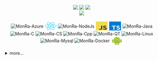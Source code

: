 <!--Hello
<h2><img src="https://emojis.slackmojis.com/emojis/images/1531849430/4246/blob-sunglasses.gif?1531849430" width="30"/> Hi There👋 , I'm MonRá! <img src="https://media.giphy.com/media/12oufCB0MyZ1Go/giphy.gif" width="50"><img src="https://i.giphy.com/9KawrQzIwdAYg.webp" width="50"></h2>
-->

<div>
  </p>
  <div align="center">
   <a href="https://www.facebook.com/ramon.chaib" target="_blank"><img src="https://img.shields.io/badge/-Facebook-%230077B5?style=for-the-badge&logo=facebook&logoColor=white" target="_blank"></a> 
  <a href="https://www.instagram.com/monrapps/" target="_blank"><img src="https://img.shields.io/badge/-Instagram-%23E4405F?style=for-the-badge&logo=instagram&logoColor=white" target="_blank"></a>
  <a href="https://www.linkedin.com/in/ramon-chaib-27007635/" target="_blank"><img src="https://img.shields.io/badge/-LinkedIn-%230077B5?style=for-the-badge&logo=linkedin&logoColor=white" target="_blank"></a>   
</div>

<div align="center">
  <img src="https://i.giphy.com/MM0Jrc8BHKx3y.webp">
</div>
  
 <div style="display: inline_block" align="center"><br>
  <img align="center" alt="MonRa-Azure" height="30" width="40" src="https://cdn.jsdelivr.net/gh/devicons/devicon/icons/azure/azure-original.svg">
  <img align="center" alt="MonRa-React" height="30" width="40" src="https://raw.githubusercontent.com/devicons/devicon/master/icons/react/react-original.svg">
  <img align="center" alt="MonRa-NodeJs" height="30" width="40" src="https://cdn.jsdelivr.net/gh/devicons/devicon/icons/nodejs/nodejs-original.svg">
  <img align="center" alt="MonRa-Js" height="30" width="40" src="https://raw.githubusercontent.com/devicons/devicon/master/icons/javascript/javascript-original.svg">     <img align="center" alt="MonRa-Ts" height="30" width="40" src="https://raw.githubusercontent.com/devicons/devicon/master/icons/typescript/typescript-original.svg">
  <img align="center" alt="MonRa-Java" height="30" width="40" src="https://cdn.jsdelivr.net/gh/devicons/devicon/icons/java/java-original.svg">
  <img align="center" alt="MonRa-C" height="30" width="40" src="https://cdn.jsdelivr.net/gh/devicons/devicon/icons/c/c-original.svg">
  <img align="center" alt="MonRa-CS" height="30" width="40" src="https://cdn.jsdelivr.net/gh/devicons/devicon/icons/csharp/csharp-original.svg">
  <img align="center" alt="MonRa-Cpp" height="30" width="40" src="https://cdn.jsdelivr.net/gh/devicons/devicon/icons/cplusplus/cplusplus-original.svg">
  <img align="center" alt="MonRa-QT" height="30" width="40" src="https://cdn.jsdelivr.net/gh/devicons/devicon/icons/qt/qt-original.svg">
  <img align="center" alt="MonRa-Linux" height="30" width="40" src="https://cdn.jsdelivr.net/gh/devicons/devicon/icons/linux/linux-original.svg">
  <img align="center" alt="MonRa-Mysql" height="30" width="40" src="https://cdn.jsdelivr.net/gh/devicons/devicon/icons/mysql/mysql-original.svg">
  <img align="center" alt="MonRa-Docker" height="30" width="40" src="https://cdn.jsdelivr.net/gh/devicons/devicon/icons/docker/docker-original.svg">  
  <img align="center" alt="MonRa-Android" height="30" width="40" src="https://github.com/devicons/devicon/blob/master/icons/android/android-original.svg">
  
</div>
</a>

</br>
<!--
[![github activity graph](https://activity-graph.herokuapp.com/graph?username=monrapps&theme=chartreuse-dark)](https://github.com/monrapps/)
-->
<div>
<details>
      <summary>more...</summary>
      
<!--
### <img src="https://media.giphy.com/media/VgCDAzcKvsR6OM0uWg/giphy.gif" width="50"> A little more about me...  

```javascript
const monra = {
    pronouns: "He" | "Him",
    code: ["any"],
    askMeAbout: ["any"],
    technologies: {
        backEnd: {
            js: ["any"],
        },
        mobileApp: {
            native: ["Android Development"]
        },
        devOps: ["AWS", "Docker🐳", "Route53", "Nginx"],
        databases: ["mongo", "MySql", "sqlite"],
        misc: ["Firebase", "Socket.IO", "selenium", "open-cv", "php", "SuiteApp"]
    },
    architecture: ["Serverless Architecture", "Progressive web applications", "Single page applications"],
    currentFocus: "Building Robots to ease opertations",
    funFact: "There are two ways to write error-free programs; only the third one works"
};
```
-->

---
<!--START_SECTION:waka-->
![Code Time](http://img.shields.io/badge/Code%20Time-1%2C284%20hrs%2036%20mins-blue)

![Profile Views](http://img.shields.io/badge/Profile%20Views-1-blue)

![Lines of code](https://img.shields.io/badge/From%20Hello%20World%20I%27ve%20Written-4.9%20million%20lines%20of%20code-blue)

**🐱 My GitHub Data** 

> 📦 70.7 kB Used in GitHub's Storage 
 > 
> 🏆 3,477 Contributions in the Year 2025
 > 
> 🚫 Not Opted to Hire
 > 
> 📜 25 Public Repositories 
 > 
> 🔑 22 Private Repositories 
 > 
**I'm an Early 🐤** 

```text
🌞 Morning                10102 commits       ████████░░░░░░░░░░░░░░░░░   32.58 % 
🌆 Daytime                13196 commits       ███████████░░░░░░░░░░░░░░   42.56 % 
🌃 Evening                4445 commits        ████░░░░░░░░░░░░░░░░░░░░░   14.34 % 
🌙 Night                  3262 commits        ███░░░░░░░░░░░░░░░░░░░░░░   10.52 % 
```
📅 **I'm Most Productive on Thursday** 

```text
Monday                   5654 commits        █████░░░░░░░░░░░░░░░░░░░░   18.24 % 
Tuesday                  5733 commits        █████░░░░░░░░░░░░░░░░░░░░   18.49 % 
Wednesday                5891 commits        █████░░░░░░░░░░░░░░░░░░░░   19.00 % 
Thursday                 6730 commits        █████░░░░░░░░░░░░░░░░░░░░   21.71 % 
Friday                   4421 commits        ████░░░░░░░░░░░░░░░░░░░░░   14.26 % 
Saturday                 1445 commits        █░░░░░░░░░░░░░░░░░░░░░░░░   04.66 % 
Sunday                   1131 commits        █░░░░░░░░░░░░░░░░░░░░░░░░   03.65 % 
```


📊 **This Week I Spent My Time On** 

```text
🕑︎ Time Zone: America/Sao_Paulo

💬 Programming Languages: 
C                        7 hrs 15 mins       ██████████████░░░░░░░░░░░   55.81 % 
Bash                     1 hr 36 mins        ███░░░░░░░░░░░░░░░░░░░░░░   12.37 % 
Other                    1 hr 28 mins        ███░░░░░░░░░░░░░░░░░░░░░░   11.30 % 
Markdown                 45 mins             █░░░░░░░░░░░░░░░░░░░░░░░░   05.78 % 
Kconfig                  44 mins             █░░░░░░░░░░░░░░░░░░░░░░░░   05.76 % 

🔥 Editors: 
VS Code                  13 hrs              █████████████████████████   100.00 % 

🐱‍💻 Projects: 
wlm-esp32                7 hrs 24 mins       ██████████████░░░░░░░░░░░   56.94 % 
gww-v6i                  1 hr 38 mins        ███░░░░░░░░░░░░░░░░░░░░░░   12.57 % 
gww-v6i_jiga             1 hr 28 mins        ███░░░░░░░░░░░░░░░░░░░░░░   11.38 % 
Markdown                 1 hr 23 mins        ███░░░░░░░░░░░░░░░░░░░░░░   10.73 % 
sentinai-watchdog        37 mins             █░░░░░░░░░░░░░░░░░░░░░░░░   04.83 % 

💻 Operating System: 
Windows                  8 hrs 56 mins       █████████████████░░░░░░░░   68.71 % 
WSL                      4 hrs 4 mins        ████████░░░░░░░░░░░░░░░░░   31.29 % 
```

**I Mostly Code in C++** 

```text
C                        17 repos            █████░░░░░░░░░░░░░░░░░░░░   18.68 % 
Python                   10 repos            ███░░░░░░░░░░░░░░░░░░░░░░   10.99 % 
JavaScript               10 repos            ███░░░░░░░░░░░░░░░░░░░░░░   10.99 % 
Shell                    6 repos             ██░░░░░░░░░░░░░░░░░░░░░░░   06.59 % 
HTML                     6 repos             ██░░░░░░░░░░░░░░░░░░░░░░░   06.59 % 
```



**Timeline**

![Lines of Code chart](https://raw.githubusercontent.com/monrapps/monrapps/master/assets/bar_graph.png)


 Last Updated on 14/08/2025 14:55:22 UTC
<!--END_SECTION:waka-->
